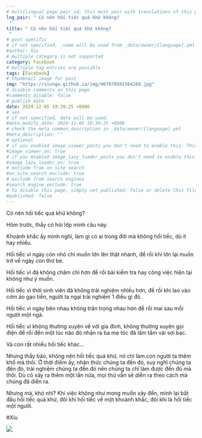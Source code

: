 ```yaml
---
# multilingual page pair id, this must pair with translations of this page. (This name must be unique)
lng_pair: " Có nên hối tiếc quá khứ không?
 "
title: " Có nên hối tiếc quá khứ không?
 "
# post specific
# if not specified, .name will be used from _data/owner/[language].yml
#author: Xíu
# multiple category is not supported
category: Facebook
# multiple tag entries are possible
tags: [Facebook]
# thumbnail image for post
img: "https://xiungo.github.io/img/907070501564269.jpg"
# disable comments on this page
#comments_disable: false
# publish date
date: 2024-12-05 19:39:25 +0900
# seo
# if not specified, date will be used.
#meta_modify_date: 2024-12-05 19:39:25 +0900
# check the meta_common_description in _data/owner/[language].yml
#meta_description: ""
# optional
# if you enabled image_viewer_posts you don't need to enable this. This is only if image_viewer_posts = false
#image_viewer_on: true
# if you enabled image_lazy_loader_posts you don't need to enable this. This is only if image_lazy_loader_posts = false
#image_lazy_loader_on: true
# exclude from on site search
#on_site_search_exclude: true
# exclude from search engines
#search_engine_exclude: true
# to disable this page, simply set published: false or delete this file
#published: false
---
```

Có nên hối tiếc quá khứ không?

Hôm trước, thầy có hỏi lớp mình câu này.

Khoảnh khắc ấy mình nghĩ, làm gì có ai trong đời mà không hối tiếc, dù ít hay nhiều.

Hối tiếc vì ngày còn nhỏ chỉ muốn lớn lên thật nhanh, để rồi khi lớn lại muốn trở về ngày còn thơ bé.

Hối tiếc vì đã không chăm chỉ hơn để rồi bài kiểm tra hay công việc hiện tại không như ý muốn.

Hối tiếc vì thời sinh viên đã không trải nghiệm nhiều hơn, để rồi khi lao vào cơm áo gạo tiền, người ta ngại trải nghiệm 1 điều gì đó.

Hối tiếc vì ngày bên nhau không trân trọng nhau hơn để rồi mai sau mỗi người một ngả.

Hối tiếc vì không thường xuyên về với gia đình, không thường xuyên gọi điện để rồi đến một lúc nào đó nhận ra ba mẹ tóc đã lấm tấm vài sợi bạc.

Và còn rất nhiều hối tiếc khác…

Nhưng thầy bảo, không nên hối tiếc quá khứ, nó chỉ làm con người ta thêm khổ mà thôi. Ở thời điểm ấy, nhận thức chúng ta đến đó, suy nghĩ chúng ta đến đó, trải nghiệm chúng ta đến đó nên chúng ta chỉ làm được đến đó mà thôi. Dù có xảy ra thêm một lần nữa, mọi thứ vẫn sẽ diễn ra theo cách mà chúng đã diễn ra.

Nhưng mà, khó nhỉ? Khi việc không như mong muốn xảy đến, mình lại bắt đầu hối tiếc quá khứ, đôi khi hối tiếc về một khoảnh khắc, đôi khi là hối tiếc một người.

#Xíu
<!-- outline-end -->
<img src= "https://xiungo.github.io/img/907070501564269.jpg">